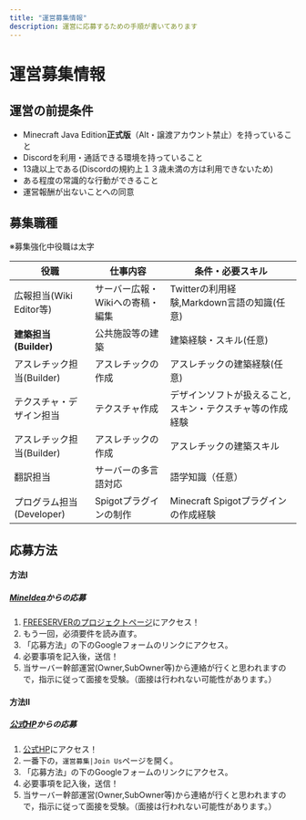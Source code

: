 ```yaml
---
title: "運営募集情報"
description: 運営に応募するための手順が書いてあります
---
```


# 運営募集情報
## 運営の前提条件

- Minecraft Java Edition**正式版**（Alt・譲渡アカウント禁止）を持っていること
- Discordを利用・通話できる環境を持っていること
- 13歳以上である(Discordの規約上１３歳未満の方は利用できないため)
- ある程度の常識的な行動ができること
- 運営報酬が出ないことへの同意
## 募集職種

※募集強化中役職は太字

| 役職                      | 仕事内容                         | 条件・必要スキル                                          |
| ------------------------- | -------------------------------- | --------------------------------------------------------- |
| 広報担当(Wiki Editor等)   | サーバー広報・Wikiへの寄稿・編集 | Twitterの利用経験,Markdown言語の知識(任意)                |
| **建築担当(Builder)**         | 公共施設等の建築                 | 建築経験・スキル(任意)                                    |
| アスレチック担当(Builder) | アスレチックの作成               | アスレチックの建築経験(任意)                              |
| テクスチャ・デザイン担当  | テクスチャ作成                   | デザインソフトが扱えること,スキン・テクスチャ等の作成経験 |
| アスレチック担当(Builder) | アスレチックの作成               | アスレチックの建築スキル                                  |
| 翻訳担当                  | サーバーの多言語対応             | 語学知識（任意）                                          |
| プログラム担当(Developer) | Spigotプラグインの制作           | Minecraft Spigotプラグインの作成経験                      |
## 応募方法
#### 方法I
##### [MineIdea](https://mineidea.net/projects/73)からの応募
1. [FREESERVERのプロジェクトページ](https://mineidea.net/projects/73)にアクセス！
2. もう一回，必須要件を読み直す。
3. 「応募方法」の下のGoogleフォームのリンクにアクセス。
4. 必要事項を記入後，送信！
5. 当サーバー幹部運営(Owner,SubOwner等)から連絡が行くと思われますので，指示に従って面接を受験。（面接は行われない可能性があります。）
#### 方法II
##### [公式HP](https://freeserver.pro/)からの応募
1. [公式HP](https://freeserver.pro/)にアクセス！
2. 一番下の，`運営募集|Join Us`ページを開く。
3. 「応募方法」の下のGoogleフォームのリンクにアクセス。
4. 必要事項を記入後，送信！
5. 当サーバー幹部運営(Owner,SubOwner等)から連絡が行くと思われますので，指示に従って面接を受験。（面接は行われない可能性があります。）



